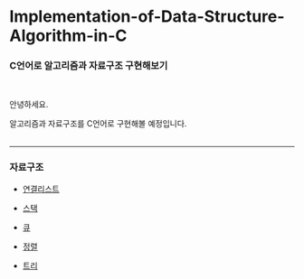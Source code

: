 # Implementation-of-Data-Structure-Algorithm-in-C
### C언어로 알고리즘과 자료구조 구현해보기
 
 
<br/>

안녕하세요.

알고리즘과 자료구조를 C언어로 구현해볼 예정입니다.
<br/>
<br/>

***

### 자료구조

* [연결리스트](https://github.com/MyungHyun-Ahn/Implementation-of-Data-Structure-Algorithm-in-C/tree/master/%EC%97%B0%EA%B2%B0%EB%A6%AC%EC%8A%A4%ED%8A%B8)

* [스택](https://github.com/MyungHyun-Ahn/Implementation-of-Data-Structure-Algorithm-in-C/tree/master/%EC%8A%A4%ED%83%9D)

* [큐](https://github.com/MyungHyun-Ahn/Implementation-of-Data-Structure-Algorithm-in-C/tree/master/%ED%81%90)

* [정렬](https://github.com/MyungHyun-Ahn/Implementation-of-Data-Structure-Algorithm-in-C/tree/master/%EC%A0%95%EB%A0%AC)

* [트리](https://github.com/MyungHyun-Ahn/Implementation-of-Data-Structure-Algorithm-in-C/tree/master/%ED%8A%B8%EB%A6%AC)

